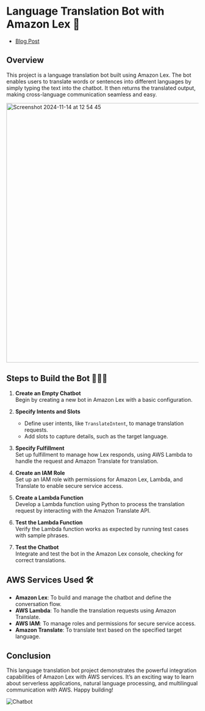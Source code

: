 # Language Translation Bot with Amazon Lex 🤖
- [Blog Post](https://dev.to/onetayjones/aws-lex-building-a-language-translation-bot-4plm)

## Overview
This project is a language translation bot built using Amazon Lex. The bot enables users to translate words or sentences into different languages by simply typing the text into the chatbot. It then returns the translated output, making cross-language communication seamless and easy.

<img width="681" alt="Screenshot 2024-11-14 at 12 54 45" src="https://github.com/user-attachments/assets/f5ea641c-6cf8-4721-a453-afa3277c43fe">


## Steps to Build the Bot 👩🏽‍💻

1. **Create an Empty Chatbot**  
   Begin by creating a new bot in Amazon Lex with a basic configuration.

2. **Specify Intents and Slots**  
   - Define user intents, like `TranslateIntent`, to manage translation requests.
   - Add slots to capture details, such as the target language.

3. **Specify Fulfillment**  
   Set up fulfillment to manage how Lex responds, using AWS Lambda to handle the request and Amazon Translate for translation.

4. **Create an IAM Role**  
   Set up an IAM role with permissions for Amazon Lex, Lambda, and Translate to enable secure service access.

5. **Create a Lambda Function**  
   Develop a Lambda function using Python to process the translation request by interacting with the Amazon Translate API.

6. **Test the Lambda Function**  
   Verify the Lambda function works as expected by running test cases with sample phrases.

7. **Test the Chatbot**  
   Integrate and test the bot in the Amazon Lex console, checking for correct translations.

## AWS Services Used 🛠

- **Amazon Lex**: To build and manage the chatbot and define the conversation flow.
- **AWS Lambda**: To handle the translation requests using Amazon Translate.
- **AWS IAM**: To manage roles and permissions for secure service access.
- **Amazon Translate**: To translate text based on the specified target language.

## Conclusion
This language translation bot project demonstrates the powerful integration capabilities of Amazon Lex with AWS services. It’s an exciting way to learn about serverless applications, natural language processing, and multilingual communication with AWS. Happy building!

![Chatbot](https://github.com/user-attachments/assets/b608551b-91ae-46fb-821e-7fd9f4d9a744)

